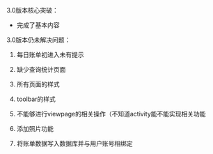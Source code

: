 3.0版本核心突破：

- 完成了基本内容

3.0版本仍未解决问题：

1. 每日账单初进入未有提示

2. 缺少查询统计页面

3. 所有页面的样式

4. toolbar的样式

5. 不能够进行viewpage的相关操作（不知道activity能不能实现相关功能

6. 添加照片功能

7. 将账单数据写入数据库并与用户账号相绑定